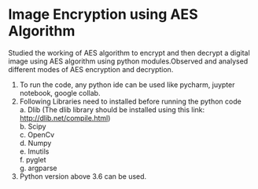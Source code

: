 # Image Encryption using AES Algorithm  
 Studied the working of AES algorithm to encrypt and then decrypt a digital image using
 AES algorithm using python modules.Observed and analysed different modes of AES encryption and decryption.  

1. To run the code, any python ide can be used like pycharm, juypter notebook, google collab.  
2. Following Libraries need to installed before running the python code  
  a. Dlib (The dlib library should be installed using this link: http://dlib.net/compile.html)  
	b. Scipy  
	c. OpenCv  
	d. Numpy  
	e. Imutils  
	f. pyglet  
	g. argparse  
3. Python version above 3.6 can be used.  
